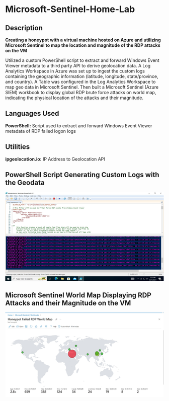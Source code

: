# Microsoft-Sentinel-Home-Lab

## Description 

**Creating a honeypot with a virtual machine hosted on Azure and utilizing Microsoft Sentinel to map the location and magnitude of the RDP attacks on the VM**

Utilized a custom PowerShell script to extract and forward Windows Event Viewer metadata to a third party API to derive geolocation data. A Log Analytics Workspace in Azure was set up to ingest the custom logs containing the geographic information (latitude, longitude, state/province, and country). A Table was configured in the Log Analytics Workspace to map geo data in Microsoft Sentinel. Then built a Microsoft Sentinel (Azure SIEM) workbook to display global RDP brute force attacks on world map, indicating the physical location of the attacks and their magnitude.

## Languages Used

**PowerShell:** Script used to extract and forward Windows Event Viewer metadata of RDP failed logon logs

## Utilities

**ipgeolocation.io:** IP Address to Geolocation API

## PowerShell Script Generating Custom Logs with the Geodata

![PowerShell Script Screenshot](https://github.com/AaronRMartinez/Microsoft-Sentinel-Home-Lab/blob/main/AzureSIEM_Powershell_Log_Exporter.jpg)

## Microsoft Sentinel World Map Displaying RDP Attacks and their Magnitude on the VM

![World Map of RDP Attacks on V](https://github.com/AaronRMartinez/Microsoft-Sentinel-Home-Lab/blob/main/Microsoft_Sentinel_World_Map_Failed_RDP.jpg)
